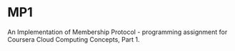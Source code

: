 # MP1
An Implementation of Membership Protocol - programming assignment for Coursera Cloud Computing Concepts, Part 1.
